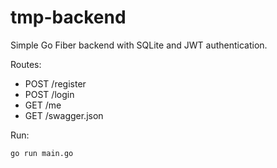 # tmp-backend

Simple Go Fiber backend with SQLite and JWT authentication.

Routes:
- POST /register
- POST /login
- GET /me
- GET /swagger.json

Run:

```bash
go run main.go
```

